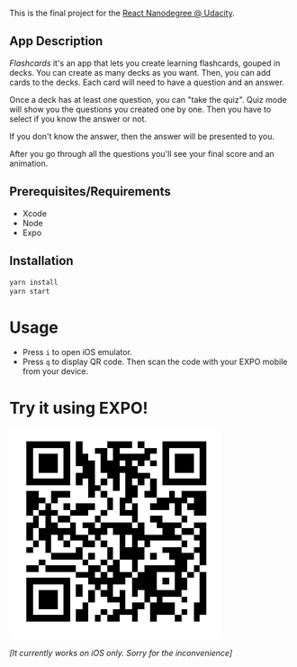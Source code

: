This is the final project for the [React Nanodegree @ Udacity](https://www.udacity.com/course/react-nanodegree--nd019).

## App Description

_*Flashcards*_ it's an app that lets you create learning flashcards, gouped in decks. You can create as many decks as you want. Then, you can add cards to the decks.
Each card will need to have a question and an answer.

Once a deck has at least one question, you can "take the quiz".
Quiz mode will show you the questions you created one by one. Then you have to select if you know the answer or not.

If you don't know the answer, then the answer will be presented to you.

After you go through all the questions you'll see your final score and an animation.

## Prerequisites/Requirements

   - Xcode
   - Node
   - Expo

## Installation

```
yarn install
yarn start
```

# Usage

- Press `i` to open iOS emulator.
- Press `q` to display QR code. Then scan the code with your EXPO mobile from your device.

# Try it using EXPO!

![flaschards QR code](https://raw.githubusercontent.com/JaviEzpeleta/mobile-flashcards/master/images/flashcards-qr-code-for-expo.png)

*[It currently works on iOS only. Sorry for the inconvenience]*